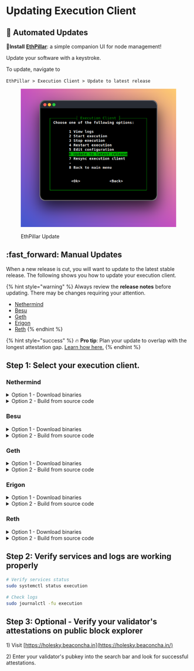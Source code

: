 # Updating Execution Client

## :rocket: Automated Updates

:pill:**Install** [**EthPillar**](../../ethpillar.md): a simple companion UI for node management!&#x20;

Update your software with a keystroke.

To update, navigate to

`EthPillar > Execution Client > Update to latest release`

<figure><img src="../../../../.gitbook/assets/el-update.png" alt=""><figcaption><p>EthPillar Update</p></figcaption></figure>

## :fast\_forward: Manual Updates

When a new release is cut, you will want to update to the latest stable release. The following shows you how to update your execution client.

{% hint style="warning" %}
Always review the **release notes** before updating. There may be changes requiring your attention.

* [Nethermind](https://github.com/NethermindEth/nethermind/releases)
* [Besu](https://github.com/hyperledger/besu/releases)
* [Geth](https://github.com/ethereum/go-ethereum/releases)
* [Erigon](https://github.com/ledgerwatch/erigon/releases)
* [Reth](https://github.com/paradigmxyz/reth)
{% endhint %}

{% hint style="success" %}
:fire: **Pro tip**: Plan your update to overlap with the longest attestation gap. [Learn how here.](../../guide-or-how-to-setup-a-validator-on-eth2-mainnet/part-ii-maintenance/finding-the-longest-attestation-slot-gap.md)
{% endhint %}

## Step 1: Select your execution client.

### Nethermind

<details>

<summary>Option 1 - Download binaries</summary>

Run the following to automatically download the latest linux release, un-zip and cleanup.

```bash
RELEASE_URL="https://api.github.com/repos/NethermindEth/nethermind/releases/latest"
BINARIES_URL="$(curl -s $RELEASE_URL | jq -r ".assets[] | select(.name) | .browser_download_url" | grep linux-x64)"

echo Downloading URL: $BINARIES_URL

cd $HOME
wget -O nethermind.zip $BINARIES_URL
unzip -o nethermind.zip -d $HOME/nethermind
rm nethermind.zip
```

Stop the services.

<pre class="language-bash"><code class="lang-bash"><strong>sudo systemctl stop execution
</strong></code></pre>

Remove old binaries, install new binaries and restart the services.

```bash
sudo rm -rf /usr/local/bin/nethermind
sudo mv $HOME/nethermind /usr/local/bin/nethermind
sudo systemctl start execution
```

</details>

<details>

<summary>Option 2 - Build from source code</summary>

Build the binaries.

```bash
cd ~/git/nethermind
# Get new tags
git fetch --tags
# Get latest tag name
latestTag=$(git describe --tags `git rev-list --tags --max-count=1`)
# Checkout latest tag
git checkout $latestTag
# Build
dotnet publish src/Nethermind/Nethermind.Runner -c release -o nethermind
```

Verify Nethermind was properly built by checking the version.

```shell
./nethermind/nethermind --version
```

Sample output of a compatible version.

```
Version: 1.25.2+78c7bf5f
Commit: 78c7bf5f2c0819f23e248ee6d108c17cd053ffd3
Build Date: 2024-01-23 06:34:53Z
OS: Linux x64
Runtime: .NET 8.0.1
```

Stop the services.

<pre class="language-bash"><code class="lang-bash"><strong>sudo systemctl stop execution
</strong></code></pre>

Remove old binaries, install new binaries and restart the services.

```bash
sudo rm -rf /usr/local/bin/nethermind
sudo mv $HOME/git/nethermind/nethermind /usr/local/bin
sudo systemctl start execution
```

</details>

### Besu

<details>

<summary>Option 1 - Download binaries</summary>

Run the following to automatically download the latest linux release, un-tar and cleanup.

```bash
RELEASE_URL="https://api.github.com/repos/hyperledger/besu/releases/latest"
TAG=$(curl -s $RELEASE_URL | jq -r .tag_name)
BINARIES_URL="https://github.com/hyperledger/besu/releases/download/$TAG/besu-$TAG.tar.gz"

echo Downloading URL: $BINARIES_URL

cd $HOME
wget -O besu.tar.gz $BINARIES_URL
tar -xzvf besu.tar.gz -C $HOME
rm besu.tar.gz
sudo mv $HOME/besu-* besu
```

Stop the services.

<pre class="language-bash"><code class="lang-bash"><strong>sudo systemctl stop execution
</strong></code></pre>

Remove old binaries, install new binaries and restart the services.

```bash
sudo rm -rf /usr/local/bin/besu
sudo mv $HOME/besu /usr/local/bin/besu
sudo systemctl start execution
```

</details>

<details>

<summary>Option 2 - Build from source code</summary>

Build the binaries.

```bash
cd ~/git/besu
# Get new tags
git fetch --tags
# Get latest tag name
latestTag=$(git describe --tags `git rev-list --tags --max-count=1`)
# Checkout latest tag
git checkout $latestTag
# Build
./gradlew installDist
```

Verify Besu was properly built by checking the version.

```shell
./build/install/besu/bin/besu --version
```

Sample output of a compatible version.

```
besu/v23.4.0/linux-x86_64/openjdk-java-17
```

Stop the services.

<pre class="language-bash"><code class="lang-bash"><strong>sudo systemctl stop execution
</strong></code></pre>

Remove old binaries, install new binaries and restart the services.

```bash
sudo rm -rf /usr/local/bin/besu
sudo cp -a $HOME/git/besu/build/install/besu /usr/local/bin/besu
sudo systemctl start execution
```

</details>

### Geth

<details>

<summary>Option 1 - Download binaries</summary>

<pre class="language-bash"><code class="lang-bash">RELEASE_URL="https://geth.ethereum.org/downloads"
<strong>FILE="https://gethstore.blob.core.windows.net/builds/geth-linux-amd64[a-zA-Z0-9./?=_%:-]*.tar.gz"
</strong>BINARIES_URL="$(curl -s $RELEASE_URL | grep -Eo $FILE | head -1)"

echo Downloading URL: $BINARIES_URL

cd $HOME
wget -O geth.tar.gz $BINARIES_URL
tar -xzvf geth.tar.gz -C $HOME --strip-components=1
</code></pre>

Stop the services.

<pre class="language-bash"><code class="lang-bash"><strong>sudo systemctl stop execution
</strong></code></pre>

Install new binaries, restart the services and cleanup files.

```bash
sudo mv $HOME/geth /usr/local/bin
sudo systemctl start execution
rm geth.tar.gz COPYING
```

</details>

<details>

<summary>Option 2 - Build from source code</summary>

Build the binary.

```bash
cd $HOME/git/go-ethereum
# Get new tags
git fetch --tags
# Get latest tag name
latestTag=$(git describe --tags `git rev-list --tags --max-count=1`)
# Checkout latest tag
git checkout $latestTag
# Build
make geth
```

Stop the services.

<pre class="language-bash"><code class="lang-bash"><strong>sudo systemctl stop execution
</strong></code></pre>

Remove old binaries, install new binaries and restart the services.

```bash
sudo rm -rf /usr/local/bin/geth
sudo cp $HOME/git/go-ethereum/build/bin/geth /usr/local/bin
sudo systemctl start execution
```

</details>

### Erigon

<details>

<summary>Option 1 - Download binaries</summary>

Run the following to automatically download the latest linux release, un-tar and cleanup.

<pre class="language-bash"><code class="lang-bash">RELEASE_URL="https://api.github.com/repos/ledgerwatch/erigon/releases/latest"
<strong>BINARIES_URL="$(curl -s $RELEASE_URL | jq -r ".assets[] | select(.name) | .browser_download_url" | grep linux_amd64)"
</strong>
echo Downloading URL: $BINARIES_URL

cd $HOME
wget -O erigon.tar.gz $BINARIES_URL
tar -xzvf erigon.tar.gz -C $HOME
rm erigon.tar.gz README.md
</code></pre>

Stop the services.

<pre class="language-bash"><code class="lang-bash"><strong>sudo systemctl stop execution
</strong></code></pre>

Remove old binaries, install new binaries and restart the services.

```bash
sudo rm -rf /usr/local/bin/erigon
sudo mv $HOME/erigon /usr/local/bin/erigon
sudo systemctl start execution
```

</details>

<details>

<summary>Option 2 - Build from source code</summary>

Build the binary.

```bash
cd $HOME/git/erigon
git fetch --tags
# Get latest tag name
latestTag=$(git describe --tags `git rev-list --tags --max-count=1`)
# Checkout latest tag
git checkout $latestTag
make erigon
```

Stop the services.

<pre class="language-bash"><code class="lang-bash"><strong>sudo systemctl stop execution
</strong></code></pre>

Remove old binaries, install new binaries and restart the services.

```bash
sudo rm -rf /usr/local/bin/erigon
sudo cp $HOME/git/erigon/build/bin/erigon /usr/local/bin
sudo systemctl start execution
```

</details>

### Reth

<details>

<summary>Option 1 - Download binaries</summary>

Run the following to automatically download the latest linux release, un-tar and cleanup.

```bash
RELEASE_URL="https://api.github.com/repos/paradigmxyz/reth/releases/latest"
BINARIES_URL="$(curl -s $RELEASE_URL | jq -r ".assets[] | select(.name) | .browser_download_url" | grep x86_64-unknown-linux-gnu.tar.gz$ | grep -v op-reth)"

echo Downloading URL: $BINARIES_URL

cd $HOME
wget -O reth.tar.gz $BINARIES_URL
tar -xzvf reth.tar.gz -C $HOME
rm reth.tar.gz
```

Stop the services.

<pre class="language-bash"><code class="lang-bash"><strong>sudo systemctl stop execution
</strong></code></pre>

Remove old binaries, install new binaries, display the version, and restart the services.

```bash
sudo rm -rf /usr/local/bin/reth
sudo mv $HOME/reth /usr/local/bin
reth --version
sudo systemctl restart execution
```

</details>

<details>

<summary>Option 2 - Build from source code</summary>

Build the binaries.

```bash
cd ~/git/reth
git fetch --tags
# Get latest tag name
latestTag=$(git describe --tags `git rev-list --tags --max-count=1`)
# Checkout latest tag
git checkout $latestTag
# Build the release
cargo build --release --features jemalloc
```

Verify Reth was built properly by checking the version number.

```bash
~/git/reth/target/release/reth --version
```

In case of compilation errors, run the following sequence.

```bash
rustup update
cargo clean
cargo build --release --features jemalloc
```

Stop the services.

<pre class="language-bash"><code class="lang-bash"><strong>sudo systemctl stop execution
</strong></code></pre>

Remove old binaries, install new binaries and restart the services.

```bash
sudo rm -rf /usr/local/bin/reth
sudo cp ~/git/reth/target/release/reth /usr/local/bin
sudo systemctl restart execution
```

</details>

## Step 2: Verify services and logs are working properly

```bash
# Verify services status
sudo systemctl status execution
```

```bash
# Check logs
sudo journalctl -fu execution
```

## Step 3: Optional - Verify your validator's attestations on public block explorer

1\) Visit [https://holesky.beaconcha.in](https://holesky.beaconcha.in/)

2\) Enter your validator's pubkey into the search bar and look for successful attestations.
